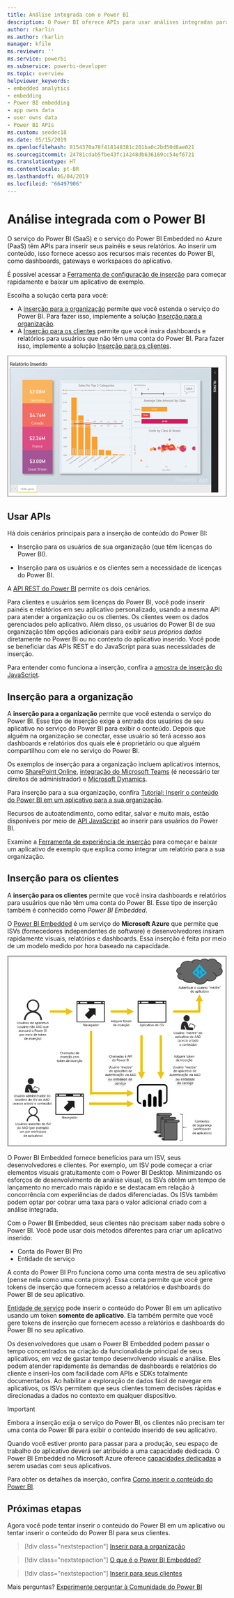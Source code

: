 ```yaml
---
title: Análise integrada com o Power BI
description: O Power BI oferece APIs para usar análises integradas para seus dashboards e relatórios nos aplicativos. Saiba mais sobre a integração com o Power BI em ambientes de PaaS e SaaS usando software de análise integrada, ferramentas de análise integrada ou ferramentas de business intelligence inseridas.
author: rkarlin
ms.author: rkarlin
manager: kfile
ms.reviewer: ''
ms.service: powerbi
ms.subservice: powerbi-developer
ms.topic: overview
helpviewer_keywords:
- embedded analytics
- embedding
- Power BI embedding
- app owns data
- user owns data
- Power BI APIs
ms.custom: seodec18
ms.date: 05/15/2019
ms.openlocfilehash: 8154370a78f418148381c201ba0c2bd50d8ae021
ms.sourcegitcommit: 24781cdab5fbe43fc14248db636169cc54ef6721
ms.translationtype: HT
ms.contentlocale: pt-BR
ms.lasthandoff: 06/04/2019
ms.locfileid: "66497906"
---
```

# <a name="embedded-analytics-with-power-bi"></a>Análise integrada com o Power BI

O serviço do Power BI (SaaS) e o serviço do Power BI Embedded no Azure (PaaS) têm APIs para inserir seus painéis e seus relatórios. Ao inserir um conteúdo, isso fornece acesso aos recursos mais recentes do Power BI, como dashboards, gateways e workspaces do aplicativo.

É possível acessar a [Ferramenta de configuração de inserção](https://aka.ms/embedsetup) para começar rapidamente e baixar um aplicativo de exemplo.

Escolha a solução certa para você:

* A [inserção para a organização](embedding.md#embedding-for-your-organization) permite que você estenda o serviço do Power BI. Para fazer isso, implemente a solução [Inserção para a organização](https://aka.ms/embedsetup/UserOwnsData).
* A [Inserção para os clientes](embedding.md#embedding-for-your-customers) permite que você insira dashboards e relatórios para usuários que não têm uma conta do Power BI. Para fazer isso, implemente a solução [Inserção para os clientes](https://aka.ms/embedsetup/AppOwnsData).

![Exemplo de PBIE](media/what-can-you-do/what-can-you-do-02.png)

## <a name="use-apis"></a>Usar APIs

Há dois cenários principais para a inserção de conteúdo do Power BI:
- Inserção para os usuários de sua organização (que têm licenças do Power BI). 
 
- Inserção para os usuários e os clientes sem a necessidade de licenças do Power BI. 

A [API REST do Power BI](https://docs.microsoft.com/rest/api/power-bi/) permite os dois cenários.

Para clientes e usuários sem licenças do Power BI, você pode inserir painéis e relatórios em seu aplicativo personalizado, usando a mesma API para atender a organização ou os clientes. Os clientes veem os dados gerenciados pelo aplicativo. Além disso, os usuários do Power BI de sua organização têm opções adicionais para exibir *seus próprios dados* diretamente no Power BI ou no contexto do aplicativo inserido. Você pode se beneficiar das APIs REST e do JavaScript para suas necessidades de inserção.

Para entender como funciona a inserção, confira a [amostra de inserção do JavaScript](https://microsoft.github.io/PowerBI-JavaScript/demo/).

## <a name="embedding-for-your-organization"></a>Inserção para a organização

A **inserção para a organização** permite que você estenda o serviço do Power BI. Esse tipo de inserção exige a entrada dos usuários de seu aplicativo no serviço do Power BI para exibir o conteúdo. Depois que alguém na organização se conectar, esse usuário só terá acesso aos dashboards e relatórios dos quais ele é proprietário ou que alguém compartilhou com ele no serviço do Power BI.

Os exemplos de inserção para a organização incluem aplicativos internos, como [SharePoint Online](https://powerbi.microsoft.com/blog/integrate-power-bi-reports-in-sharepoint-online/), [integração do Microsoft Teams](https://powerbi.microsoft.com/blog/power-bi-teams-up-with-microsoft-teams/) (é necessário ter direitos de administrador) e [Microsoft Dynamics](https://docs.microsoft.com/dynamics365/customer-engagement/basics/add-edit-power-bi-visualizations-dashboard).

Para inserção para a sua organização, confira [Tutorial: Inserir o conteúdo do Power BI em um aplicativo para a sua organização](embed-sample-for-your-organization.md).

Recursos de autoatendimento, como editar, salvar e muito mais, estão disponíveis por meio de [API JavaScript](https://github.com/Microsoft/PowerBI-JavaScript) ao inserir para usuários do Power BI.

Examine a [Ferramenta de experiência de inserção](https://aka.ms/embedsetup/UserOwnsData) para começar e baixar um aplicativo de exemplo que explica como integrar um relatório para a sua organização.

## <a name="embedding-for-your-customers"></a>Inserção para os clientes

A **inserção para os clientes** permite que você insira dashboards e relatórios para usuários que não têm uma conta do Power BI. Esse tipo de inserção também é conhecido como *Power BI Embedded*.

O [Power BI Embedded](azure-pbie-what-is-power-bi-embedded.md) é um serviço do **Microsoft Azure** que permite que ISVs (fornecedores independentes de software) e desenvolvedores insiram rapidamente visuais, relatórios e dashboards. Essa inserção é feita por meio de um modelo medido por hora baseado na capacidade.

![Fluxo de inserção ao inserir para os clientes](media/embedding/powerbi-embed-flow.png)

O Power BI Embedded fornece benefícios para um ISV, seus desenvolvedores e clientes. Por exemplo, um ISV pode começar a criar elementos visuais gratuitamente com o Power BI Desktop. Minimizando os esforços de desenvolvimento de análise visual, os ISVs obtêm um tempo de lançamento no mercado mais rápido e se destacam em relação à concorrência com experiências de dados diferenciadas. Os ISVs também podem optar por cobrar uma taxa para o valor adicional criado com a análise integrada.

Com o Power BI Embedded, seus clientes não precisam saber nada sobre o Power BI. Você pode usar dois métodos diferentes para criar um aplicativo inserido:
- Conta do Power BI Pro 
- Entidade de serviço 

A conta do Power BI Pro funciona como uma conta mestra de seu aplicativo (pense nela como uma conta proxy). Essa conta permite que você gere tokens de inserção que fornecem acesso a relatórios e dashboards do Power BI de seu aplicativo.

[Entidade de serviço](embed-service-principal.md) pode inserir o conteúdo do Power BI em um aplicativo usando um token **somente de aplicativo**. Ela também permite que você gere tokens de inserção que fornecem acesso a relatórios e dashboards do Power BI no seu aplicativo.

Os desenvolvedores que usam o Power BI Embedded podem passar o tempo concentrados na criação da funcionalidade principal de seus aplicativos, em vez de gastar tempo desenvolvendo visuais e análise. Eles podem atender rapidamente às demandas de dashboards e relatórios do cliente e inseri-los com facilidade com APIs e SDKs totalmente documentados. Ao habilitar a exploração de dados fácil de navegar em aplicativos, os ISVs permitem que seus clientes tomem decisões rápidas e direcionadas a dados no contexto em qualquer dispositivo.

> [!IMPORTANT]
> Embora a inserção exija o serviço do Power BI, os clientes não precisam ter uma conta do Power BI para exibir o conteúdo inserido de seu aplicativo. 

Quando você estiver pronto para passar para a produção, seu espaço de trabalho do aplicativo deverá ser atribuído a uma capacidade dedicada. O Power BI Embedded no Microsoft Azure oferece [capacidades dedicadas](azure-pbie-create-capacity.md) a serem usadas com seus aplicativos.

Para obter os detalhes da inserção, confira [Como inserir o conteúdo do Power BI](embed-sample-for-customers.md).

## <a name="next-steps"></a>Próximas etapas

Agora você pode tentar inserir o conteúdo do Power BI em um aplicativo ou tentar inserir o conteúdo do Power BI para seus clientes.

> [!div class="nextstepaction"]
> [Inserir para a organização](embed-sample-for-your-organization.md)

> [!div class="nextstepaction"]
> [O que é o Power BI Embedded?](azure-pbie-what-is-power-bi-embedded.md)

> [!div class="nextstepaction"]
>[Inserir para seus clientes](embed-sample-for-customers.md)

Mais perguntas? [Experimente perguntar à Comunidade do Power BI](http://community.powerbi.com/)
